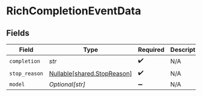 # RichCompletionEventData


## Fields

| Field                                                            | Type                                                             | Required                                                         | Description                                                      |
| ---------------------------------------------------------------- | ---------------------------------------------------------------- | ---------------------------------------------------------------- | ---------------------------------------------------------------- |
| `completion`                                                     | *str*                                                            | :heavy_check_mark:                                               | N/A                                                              |
| `stop_reason`                                                    | [Nullable[shared.StopReason]](../../models/shared/stopreason.md) | :heavy_check_mark:                                               | N/A                                                              |
| `model`                                                          | *Optional[str]*                                                  | :heavy_minus_sign:                                               | N/A                                                              |